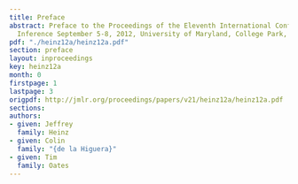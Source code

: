 ```yaml
---
title: Preface
abstract: Preface to the Proceedings of the Eleventh International Conference on Grammatical
  Inference September 5-8, 2012, University of Maryland, College Park, United States.
pdf: "./heinz12a/heinz12a.pdf"
section: preface
layout: inproceedings
key: heinz12a
month: 0
firstpage: 1
lastpage: 3
origpdf: http://jmlr.org/proceedings/papers/v21/heinz12a/heinz12a.pdf
sections: 
authors:
- given: Jeffrey
  family: Heinz
- given: Colin
  family: "{de la Higuera}"
- given: Tim
  family: Oates
---
```

